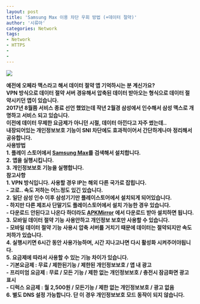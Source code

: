 ```yaml
---
layout: post
title: 'Samsung Max 이용 차단 우회 방법 (+데이터 절약)'
author: '시류아'
categories: Network
tags:
- Network
- HTTPS
-
-
---
```



<script> location.href='https://cafe.naver.com/develoid/850856' ; </script>

<img src="https://cafeptthumb-phinf.pstatic.net/MjAxOTAyMTNfMTEg/MDAxNTUwMDIyNjY2MzEw.rk3I5AnuE-snoLvzH-pt8NYA5PbKbaPqEBC-rhJbgr4g.lgSeBlqo2cn1Psk7HJrxq2FKERumL4QQDd5yXA_M0oog.PNG.searphiel9/%EC%82%BC%EC%84%B1%EB%A7%A5%EC%8A%A4.png?type=w740"><span></span><div><b></div><div><b></div><div><b></div><div><span>예전에 오페라 맥스라고 해서 데이터 절약 앱 기억하시는 분 계신가요?</span></div><div><b></div><div><span>VPN 방식으로 데이터 절약 서버 경유해서 압축된 데이터 받아오는 형식으로 데이터 절약시키던 앱이 있습니다.</span></div><div><span><b></span></div><div><span>2017년 8월쯤 서비스 종료 선언 했었는데 작년 2월경 삼성에서 인수해서 삼성 맥스로 개명하고 서비스 되고 있습니다.</span></div><div><b></div><div><span>이전에 데이터 무제한 요금제가 아니던 시절, 데이터 아낀다고 자주 썼는데..</span></div><div><span><b></span></div><div><span>내장되어있는 개인정보보호 기능이 SNI 차단에도 효과적이어서 간단하게나마 정리해서 공유합니다.</span></div><div><b></div><div><b></div><div><b></div><div><span><b><span>사용방법</span></b></span></div><div><span>1. 플레이 스토어에서 </span><a href="https://play.google.com/store/apps/details?id=com.opera.max.global&amp;hl=ko"><span>Samsung Max</span></a><span>를 검색해서 설치합니다.</span></div><div><span><b></span></div><div><span>2. 앱을 실행시킵니다.</span></div><div><span><b></span></div><div><span>3. 개인정보보호 기능을 실행합니다.</span></div><div><b></div><div><b></div><div><b></div><div><span><b><span>참고사항</span></b></span></div><div><span>1. VPN 방식입니다. 사용할 경우 IP는 해외 다른 국가로 잡힙니다.</span></div><div><span>- 고로.. 속도 저하는 어느정도 있긴 있습니다.</span></div><div><b></div><div><span>2. 일단 삼성 인수 이후 삼성기기만 플레이스토어에서 설치되게 되어있습니다.</span></div><div><span>- 하지만 다른 제조사 단말기도 플레이스토어에서 설치 가능한 경우 있습니다.</span></div><div><span>- 다운로드 안된다고 나온다 하더라도&nbsp;</span><span><a href="https://www.apkmirror.com/apk/max-apps/samsung-max-data-savings-privacy-protection/"><span>APKMirror</span></a><span>&nbsp;</span></span><span>에서 다운로드 받아 설치하면 됩니다.</span></div><div><b></div><div><span>3.&nbsp;</span><span>모바일 데이터 절약 기능 사용안하고 개인정보 보호만 사용할 수 있습니다.</span></div><div><span>- 모바일 데이터 절약 기능 사용시 압축 서버를 거치기 때문에 데이터는 절약되지만 속도저하가 있습니다.</span></div><div><b></div><div><span>4. 실행시키면 6시간 동안 사용가능하며, 시간 지나고나면 다시 활성화 시켜주어야됩니다.</span></div><div><b></div><div><span>5. 요금제에 따라서 사용할 수 있는 기능 차이가 있습니다.</span></div><div><span>- 기본요금제 : 무료 / 제한된기능 / 제한된 개인정보보호 / 앱 내 광고</span></div><div><span>- 프리미엄 요금제 : 무료 / 모든 기능 / 제한 없는 개인정보보호 / 충전시 잠금화면 광고 표시</span></div><div><span>- 디럭스 요금제 : 월 2,500원 / 모든기능 / 제한 없는 개인정보보호 / 광고 없음</span></div><div><b></div><div><span>6. 별도 DNS 설정 가능합니다. 단 이 경우 개인정보보호 모드 동작이 되지 않습니다.</span></div><div><span><b></span></div><div><span><b></span></div><div><span><b></span></div>
